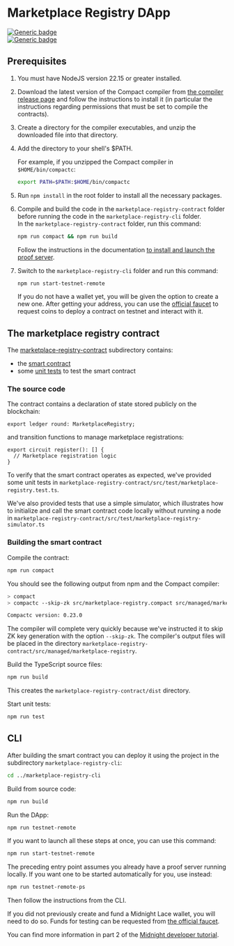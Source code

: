 # Marketplace Registry DApp

[![Generic badge](https://img.shields.io/badge/Compact%20Compiler-0.23.0-1abc9c.svg)](https://shields.io/)  
[![Generic badge](https://img.shields.io/badge/TypeScript-5.8.3-blue.svg)](https://shields.io/)

## Prerequisites

1. You must have NodeJS version 22.15 or greater installed.
2. Download the latest version of the Compact compiler from [the compiler release page](https://docs.midnight.network/relnotes/compact) and follow the instructions to install it (in particular the instructions regarding permissions that must be set to compile the contracts).
3. Create a directory for the compiler executables, and unzip the downloaded file into that directory.
4. Add the directory to your shell's $PATH.

   For example, if you unzipped the Compact compiler in `$HOME/bin/compactc`:

   ```sh
   export PATH=$PATH:$HOME/bin/compactc
   ```

5. Run `npm install` in the root folder to install all the necessary packages.
6. Compile and build the code in the `marketplace-registry-contract` folder before running the code in the `marketplace-registry-cli` folder.  
   In the `marketplace-registry-contract` folder, run this command:

   ```sh
   npm run compact && npm run build
   ```

   Follow the instructions in the documentation [to install and launch the proof server](https://docs.midnight.network/develop/tutorial/using/proof-server).

7. Switch to the `marketplace-registry-cli` folder and run this command:

   ```sh
   npm run start-testnet-remote
   ```

   If you do not have a wallet yet, you will be given the option to create a new one. After getting your address, you can use the [official faucet](https://faucet.testnet-02.midnight.network/) to request coins to deploy a contract on testnet and interact with it.

## The marketplace registry contract

The [marketplace-registry-contract](marketplace-registry-contract) subdirectory contains:

- the [smart contract](marketplace-registry-contract/src/marketplace-registry.compact)
- some [unit tests](marketplace-registry-contract/src/test/marketplace-registry.test.ts) to test the smart contract

### The source code

The contract contains a declaration of state stored publicly on the blockchain:

```compact
export ledger round: MarketplaceRegistry;
```

and transition functions to manage marketplace registrations:

```compact
export circuit register(): [] {
  // Marketplace registration logic
}
```

To verify that the smart contract operates as expected,
we've provided some unit tests in `marketplace-registry-contract/src/test/marketplace-registry.test.ts`.

We've also provided tests that use a simple simulator, which illustrates
how to initialize and call the smart contract code locally without running a node in `marketplace-registry-contract/src/test/marketplace-registry-simulator.ts`

### Building the smart contract

Compile the contract:

```sh
npm run compact
```

You should see the following output from npm and the Compact compiler:

```sh
> compact
> compactc --skip-zk src/marketplace-registry.compact src/managed/marketplace-registry

Compactc version: 0.23.0
```

The compiler will complete very quickly because we've instructed it to skip ZK key generation with the option `--skip-zk`. The compiler's output files will be placed in the directory `marketplace-registry-contract/src/managed/marketplace-registry`.

Build the TypeScript source files:

```sh
npm run build
```

This creates the `marketplace-registry-contract/dist` directory.

Start unit tests:

```sh
npm run test
```

## CLI

After building the smart contract you can deploy it using the project in the subdirectory `marketplace-registry-cli`:

```sh
cd ../marketplace-registry-cli
```

Build from source code:

```sh
npm run build
```

Run the DApp:

```sh
npm run testnet-remote
```

If you want to launch all these steps at once, you can use this command:

```sh
npm run start-testnet-remote
```

The preceding entry point assumes you already have a proof server running locally.
If you want one to be started automatically for you, use instead:

```sh
npm run testnet-remote-ps
```

Then follow the instructions from the CLI.

If you did not previously create and fund a Midnight Lace wallet, you will need to do so. Funds for testing can be requested from [the official faucet](https://faucet.testnet-02.midnight.network/).

You can find more information in part 2 of the [Midnight developer tutorial](https://docs.midnight.network/develop/tutorial/building).
